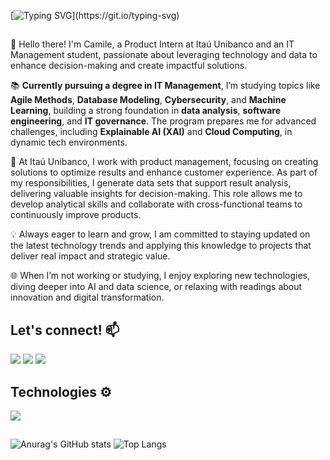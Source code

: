 [![Typing SVG](https://readme-typing-svg.demolab.com?font=Fira+Code&size=35&pause=1000&color=8338EC&vCenter=true&random=false&width=600&height=55&separator=%3C&lines=console.log(%22Hello+World%22);%3Cprint(%22I'm+Camile+Santana%22))](https://git.io/typing-svg)
##

👋 Hello there! I'm Camile, a Product Intern at Itaú Unibanco and an IT Management student, passionate about leveraging technology and data to enhance decision-making and create impactful solutions.

📚 **Currently pursuing a degree in IT Management**, I’m studying topics like **Agile Methods**, **Database Modeling**, **Cybersecurity**, and **Machine Learning**, building a strong foundation in **data analysis**, **software engineering**, and **IT governance**. The program prepares me for advanced challenges, including **Explainable AI (XAI)** and **Cloud Computing**, in dynamic tech environments.

💼 At Itaú Unibanco, I work with product management, focusing on creating solutions to optimize results and enhance customer experience. As part of my responsibilities, I generate data sets that support result analysis, delivering valuable insights for decision-making. This role allows me to develop analytical skills and collaborate with cross-functional teams to continuously improve products.

💡 Always eager to learn and grow, I am committed to staying updated on the latest technology trends and applying this knowledge to projects that deliver real impact and strategic value.

🌐 When I’m not working or studying, I enjoy exploring new technologies, diving deeper into AI and data science, or relaxing with readings about innovation and digital transformation.

## Let's connect! 📫 
<a href="https://instagram.com/voidmile" target="_blank"><img src="https://img.shields.io/badge/-Instagram-%23E4405F?style=for-the-badge&logo=instagram&logoColor=white" target="_blank"></a>
<a href = "mailto:camilesantana21@gmail.com"><img src="https://img.shields.io/badge/-Gmail-%23333?style=for-the-badge&logo=gmail&logoColor=white" target="_blank"></a>
<a href="https://www.linkedin.com/in/camile-santana-644366202/" target="_blank"><img src="https://img.shields.io/badge/-LinkedIn-%230077B5?style=for-the-badge&logo=linkedin&logoColor=white" target="_blank"></a>   
      </div>

## Technologies ⚙️  
<img src="https://skillicons.dev/icons?i=git,html,css,sass,js,react,java,python,mysql," />

##

  ![Anurag's GitHub stats](https://github-readme-stats.vercel.app/api?username=ichcamile\&rank_icon=github)
  ![Top Langs](https://github-readme-stats.vercel.app/api/top-langs/?username=ichcamile\&layout=compact)

